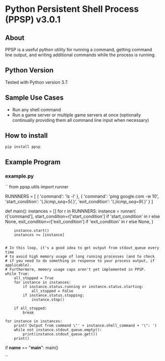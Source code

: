# Python Persistent Shell Process (PPSP) v3.0.1


## About
PPSP is a useful python utility for running a command, getting command line output, and writing additional commands while the process is running.


## Python Version 
Tested with Python version 3.7.


## Sample Use Cases
- Run any shell command
- Run a game server or multiple game servers at once (optionally continually providing them all command line input when necessary)


## How to install
``pip install ppsp``


## Example Program
### example.py
``
from ppsp.utils import runner


RUNNNERS = [
    {
        'command': 'ls -l'
    }, 
    {
        'command': 'ping google.com -w 10',
        'start_condition': '(.*)icmp_seq=5(.*)',
        'exit_condition': '(.*)icmp_seq=9(.*)'
    }
]


def main():
    instances = []
    for r in RUNNNERS:
        instance = runner(
            r['command'],
            start_condition=r['start_condition'] if 'start_condition' in r else None,
            exit_condition=r['exit_condition'] if 'exit_condition' in r else None,
        )
        
        instance.start()
        instances += [instance]


    # In this loop, it's a good idea to get output from stdout_queue every time
    # to avoid high memory usage of long running processes (and to check
    # if you need to do something in response to your process output, if applicable). 
    # Furthermore, memory usage caps aren't yet implemented in PPSP.
    while True:
        all_stopped = True
        for instance in instances:
            if instance.status.running or instance.status.starting:
                all_stopped = False
            if instance.status.stopping:
                instance.stop()

        if all_stopped:
            break

    for instance in instances:
        print('Output from command \"' + instance.shell_command + '\": ')
        while not instance.stdout_queue.empty():
            print(instance.stdout_queue.get())
        print()


if __name__ == "__main__":
    main()

``
